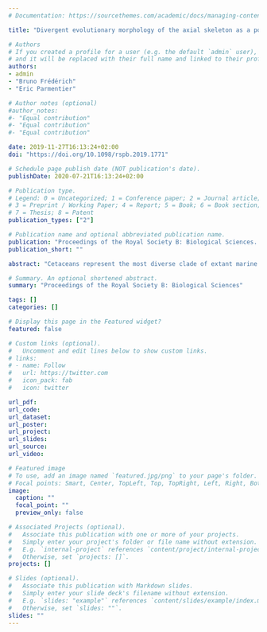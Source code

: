 ```yaml
---
# Documentation: https://sourcethemes.com/academic/docs/managing-content/

title: "Divergent evolutionary morphology of the axial skeleton as a potential key innovation in modern cetaceans"

# Authors
# If you created a profile for a user (e.g. the default `admin` user), write the username (folder name) here 
# and it will be replaced with their full name and linked to their profile.
authors: 
- admin
- "Bruno Frédérich"
- "Eric Parmentier"

# Author notes (optional)
#author_notes:
#- "Equal contribution"
#- "Equal contribution"
#- "Equal contribution"

date: 2019-11-27T16:13:24+02:00
doi: "https://doi.org/10.1098/rspb.2019.1771"

# Schedule page publish date (NOT publication's date).
publishDate: 2020-07-21T16:13:24+02:00

# Publication type.
# Legend: 0 = Uncategorized; 1 = Conference paper; 2 = Journal article;
# 3 = Preprint / Working Paper; 4 = Report; 5 = Book; 6 = Book section;
# 7 = Thesis; 8 = Patent
publication_types: ["2"]

# Publication name and optional abbreviated publication name.
publication: "Proceedings of the Royal Society B: Biological Sciences. 286: 20191771"
publication_short: ""

abstract: "Cetaceans represent the most diverse clade of extant marine tetrapods. Although the restructuring of oceans could have contributed to their diversity, other factors might also be involved. Similar to ichthyosaurs and sharks, variation of morphological traits could have promoted the colonization of new ecological niches and supported their diversification. By combining morphological data describing the axial skeleton of 73 cetacean species with phylogenetic comparative methods, we demonstrate that the vertebral morphology of cetaceans is associated with their habitat. All riverine and coastal species possess a small body size, lengthened vertebrae and a low vertebral count compared with open ocean species. Extant cetaceans have followed two distinct evolutionary pathways relative to their ecology. Whereas most offshore species such as baleen whales evolved towards an increased body size while retaining a low vertebral count, small oceanic dolphins underwent deep modifications of their axial skeleton with an extremely high number of short vertebrae. Our comparative analyses provide evidence these vertebral modifications have potentially operated as key innovations. These novelties contributed to their explosive radiation, resulting in an efficient swimming style that provides energetic advantages to small-sized species."

# Summary. An optional shortened abstract.
summary: "Proceedings of the Royal Society B: Biological Sciences"

tags: []
categories: []

# Display this page in the Featured widget?
featured: false

# Custom links (optional).
#   Uncomment and edit lines below to show custom links.
# links:
# - name: Follow
#   url: https://twitter.com
#   icon_pack: fab
#   icon: twitter

url_pdf:
url_code:
url_dataset:
url_poster:
url_project:
url_slides:
url_source:
url_video:

# Featured image
# To use, add an image named `featured.jpg/png` to your page's folder. 
# Focal points: Smart, Center, TopLeft, Top, TopRight, Left, Right, BottomLeft, Bottom, BottomRight.
image:
  caption: ""
  focal_point: ""
  preview_only: false

# Associated Projects (optional).
#   Associate this publication with one or more of your projects.
#   Simply enter your project's folder or file name without extension.
#   E.g. `internal-project` references `content/project/internal-project/index.md`.
#   Otherwise, set `projects: []`.
projects: []

# Slides (optional).
#   Associate this publication with Markdown slides.
#   Simply enter your slide deck's filename without extension.
#   E.g. `slides: "example"` references `content/slides/example/index.md`.
#   Otherwise, set `slides: ""`.
slides: ""
---
```

